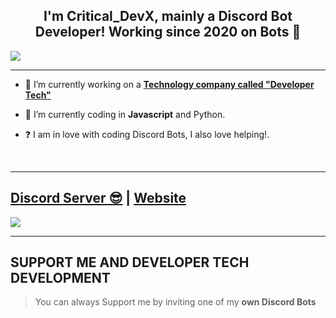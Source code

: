 

## <div align="center">I'm Critical_DevX, mainly a Discord Bot Developer! Working since 2020 on Bots 🚀</div>  

![](https://discord.c99.nl/widget/theme-1/832663333529845772.png)  

***

- 🔭 I’m currently working on a [**Technology company called "Developer Tech"**](https://discord.developertech.co.za/)
  

- 🌱 I’m currently coding in **Javascript** and Python.  
  

- ❓  I am in love with coding Discord Bots, I also love helping!.
  
<br/>
  
***

## [Discord Server 😎](https://discord.developertech.co.za/) | [Website](https://milrato.dev)
<a href="https://discord.developertech.co.za/"><img src="https://discord.com/api/guilds/941362510194417704/widget.json"></a>

***

## SUPPORT ME AND DEVELOPER TECH DEVELOPMENT

> You can always Support me by inviting one of my **own Discord Bots**


